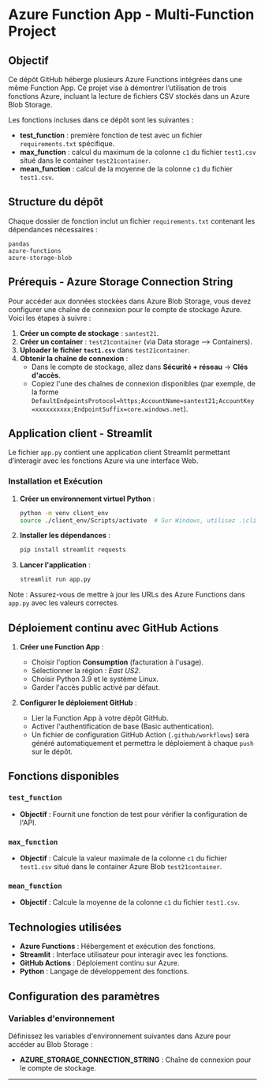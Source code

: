 
# Azure Function App - Multi-Function Project

## Objectif

Ce dépôt GitHub héberge plusieurs Azure Functions intégrées dans une même Function App. Ce projet vise à démontrer l’utilisation de trois fonctions Azure, incluant la lecture de fichiers CSV stockés dans un Azure Blob Storage.

Les fonctions incluses dans ce dépôt sont les suivantes :
- **test_function** : première fonction de test avec un fichier `requirements.txt` spécifique.
- **max_function** : calcul du maximum de la colonne `c1` du fichier `test1.csv` situé dans le container `test21container`.
- **mean_function** : calcul de la moyenne de la colonne `c1` du fichier `test1.csv`.

## Structure du dépôt

Chaque dossier de fonction inclut un fichier `requirements.txt` contenant les dépendances nécessaires :
```plaintext
pandas
azure-functions
azure-storage-blob
```

## Prérequis - Azure Storage Connection String

Pour accéder aux données stockées dans Azure Blob Storage, vous devez configurer une chaîne de connexion pour le compte de stockage Azure. Voici les étapes à suivre :

1. **Créer un compte de stockage** : `santest21`.
2. **Créer un container** : `test21container` (via Data storage --> Containers).
3. **Uploader le fichier `test1.csv`** dans `test21container`.
4. **Obtenir la chaîne de connexion** :
   - Dans le compte de stockage, allez dans **Sécurité + réseau** -> **Clés d'accès**.
   - Copiez l'une des chaînes de connexion disponibles (par exemple, de la forme `DefaultEndpointsProtocol=https;AccountName=santest21;AccountKey=xxxxxxxxxx;EndpointSuffix=core.windows.net`).

## Application client - Streamlit

Le fichier `app.py` contient une application client Streamlit permettant d’interagir avec les fonctions Azure via une interface Web.

### Installation et Exécution

1. **Créer un environnement virtuel Python** :
   ```bash
   python -m venv client_env
   source ./client_env/Scripts/activate  # Sur Windows, utilisez .\client_env\Scripts\activate
   ```
2. **Installer les dépendances** :
   ```bash
   pip install streamlit requests
   ```
3. **Lancer l'application** :
   ```bash
   streamlit run app.py
   ```

Note : Assurez-vous de mettre à jour les URLs des Azure Functions dans `app.py` avec les valeurs correctes.

## Déploiement continu avec GitHub Actions

1. **Créer une Function App** :
   - Choisir l'option **Consumption** (facturation à l'usage).
   - Sélectionner la région : *East US2*.
   - Choisir Python 3.9 et le système Linux.
   - Garder l'accès public activé par défaut.

2. **Configurer le déploiement GitHub** :
   - Lier la Function App à votre dépôt GitHub.
   - Activer l'authentification de base (Basic authentication).
   - Un fichier de configuration GitHub Action (`.github/workflows`) sera généré automatiquement et permettra le déploiement à chaque `push` sur le dépôt.

## Fonctions disponibles

### `test_function`
- **Objectif** : Fournit une fonction de test pour vérifier la configuration de l'API.

### `max_function`
- **Objectif** : Calcule la valeur maximale de la colonne `c1` du fichier `test1.csv` situé dans le container Azure Blob `test21container`.

### `mean_function`
- **Objectif** : Calcule la moyenne de la colonne `c1` du fichier `test1.csv`.

## Technologies utilisées

- **Azure Functions** : Hébergement et exécution des fonctions.
- **Streamlit** : Interface utilisateur pour interagir avec les fonctions.
- **GitHub Actions** : Déploiement continu sur Azure.
- **Python** : Langage de développement des fonctions.

## Configuration des paramètres

### Variables d'environnement

Définissez les variables d'environnement suivantes dans Azure pour accéder au Blob Storage :
- **AZURE_STORAGE_CONNECTION_STRING** : Chaîne de connexion pour le compte de stockage.

---
